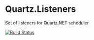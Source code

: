 # Quartz.Listeners
Set of listeners for Quartz.NET scheduler

[![Build Status](https://travis-ci.org/mdmsua/Quartz.Listeners.svg?branch=1.0.0)](https://travis-ci.org/mdmsua/Quartz.Listeners)
